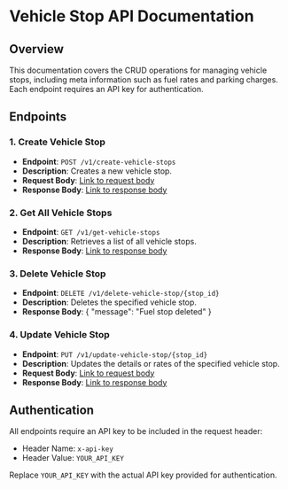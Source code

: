 # Vehicle Stop API Documentation

## Overview

This documentation covers the CRUD operations for managing vehicle stops, including meta information such as fuel rates and parking charges. Each endpoint requires an API key for authentication.

## Endpoints

### 1. Create Vehicle Stop

- **Endpoint**: `POST /v1/create-vehicle-stops`
- **Description**: Creates a new vehicle stop.
- **Request Body**: [Link to request body](./api/create-vehicle-stops/requestBody.json)
- **Response Body**: [Link to response body](./api/create-vehicle-stops/responseBody.json)

### 2. Get All Vehicle Stops

- **Endpoint**: `GET /v1/get-vehicle-stops`
- **Description**: Retrieves a list of all vehicle stops.
- **Response Body**: [Link to response body](./api/get-vehicle-stops/responseBody.json)

### 3. Delete Vehicle Stop

- **Endpoint**: `DELETE /v1/delete-vehicle-stop/{stop_id}`
- **Description**: Deletes the specified vehicle stop.
- **Response Body**:
  {
  "message": "Fuel stop deleted"
  }

### 4. Update Vehicle Stop

- **Endpoint**: `PUT /v1/update-vehicle-stop/{stop_id}`
- **Description**: Updates the details or rates of the specified vehicle stop.
- **Request Body**: [Link to request body](./api/update-vehicle-stop/requestBody.json)
- **Response Body**: [Link to response body](./api/update-vehicle-stop/responseBody.json)

## Authentication

All endpoints require an API key to be included in the request header:

- Header Name: `x-api-key`
- Header Value: `YOUR_API_KEY`

Replace `YOUR_API_KEY` with the actual API key provided for authentication.
